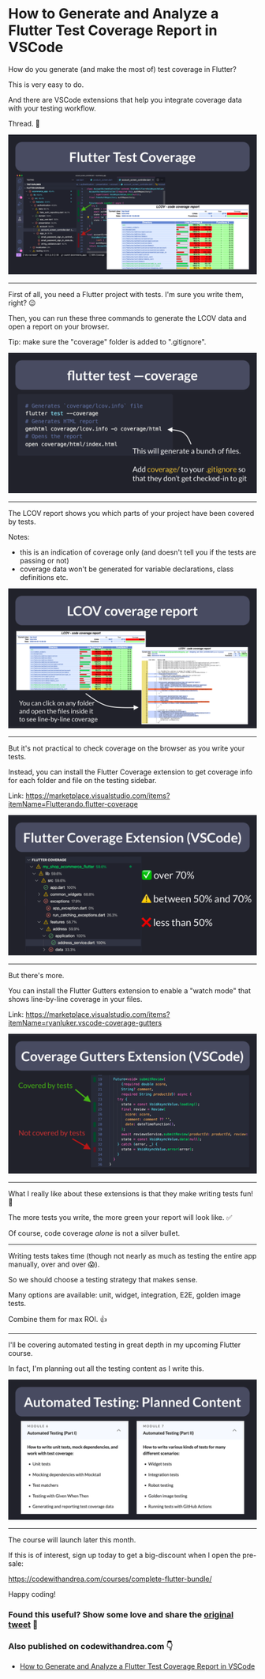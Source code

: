 # How to Generate and Analyze a Flutter Test Coverage Report in VSCode

How do you generate (and make the most of) test coverage in Flutter?

This is very easy to do.

And there are VSCode extensions that help you integrate coverage data with your testing workflow.

Thread. 🧵

![](042.1-test-coverage.png)

---


First of all, you need a Flutter project with tests. I'm sure you write them, right? 😉

Then, you can run these three commands to generate the LCOV data and open a report on your browser.

Tip: make sure the "coverage" folder is added to ".gitignore".

![](042.2-commands.png)

---


The LCOV report shows you which parts of your project have been covered by tests.

Notes:
- this is an indication of coverage only (and doesn't tell you if the tests are passing or not)
- coverage data won't be generated for variable declarations, class definitions etc.

![](042.3-browser.png)

---

But it's not practical to check coverage on the browser as you write your tests.

Instead, you can install the Flutter Coverage extension to get coverage info for each folder and file on the testing sidebar.

Link: https://marketplace.visualstudio.com/items?itemName=Flutterando.flutter-coverage

![](042.4-thresholds.png)

---

But there's more.

You can install the Flutter Gutters extension to enable a "watch mode" that shows line-by-line coverage in your files.

Link: https://marketplace.visualstudio.com/items?itemName=ryanluker.vscode-coverage-gutters

![](042.5-coverage-gutters.png)

---

What I really like about these extensions is that they make writing tests fun! 🥰

The more tests you write, the more green your report will look like. ✅

Of course, code coverage *alone* is not a silver bullet.

---

Writing tests takes time (though not nearly as much as testing the entire app manually, over and over 😱).

So we should choose a testing strategy that makes sense.

Many options are available: unit, widget, integration, E2E, golden image tests.

Combine them for max ROI. 👍

----

I'll be covering automated testing in great depth in my upcoming Flutter course.

In fact, I'm planning out all the testing content as I write this.

![](042.6-planned-test-content.png)

---

The course will launch later this month.

If this is of interest, sign up today to get a big-discount when I open the pre-sale:

https://codewithandrea.com/courses/complete-flutter-bundle/

Happy coding!

### Found this useful? Show some love and share the [original tweet](https://twitter.com/biz84/status/1510980344434016258) 🙏

### Also published on codewithandrea.com 👇

- [How to Generate and Analyze a Flutter Test Coverage Report in VSCode](https://codewithandrea.com/articles/flutter-test-coverage/)
